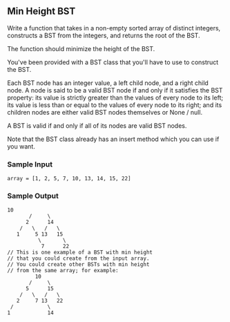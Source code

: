 
## Min Height BST

Write a function that takes in a non-empty sorted array of distinct integers,
constructs a BST from the integers, and returns the root of the BST.

The function should minimize the height of the BST.

You've been provided with a BST class that you'll have to use to
construct the BST.

Each BST node has an integer value, a
left child node, and a right child node. A node is
said to be a valid BST node if and only if it satisfies the BST
property: its value is strictly greater than the values of every
node to its left; its value is less than or equal to the values
of every node to its right; and its children nodes are either valid
BST nodes themselves or None / null.

A BST is valid if and only if all of its nodes are valid
BST nodes.

Note that the BST class already has an insert method
which you can use if you want.

### Sample Input
```
array = [1, 2, 5, 7, 10, 13, 14, 15, 22]
```

### Sample Output
```
10
       /     \
      2      14
    /   \   /   \
   1     5 13   15
          \       \
           7      22
// This is one example of a BST with min height
// that you could create from the input array.
// You could create other BSTs with min height
// from the same array; for example:
         10
       /     \
      5      15
    /   \   /   \
   2     7 13   22
 /           \
1            14
```
